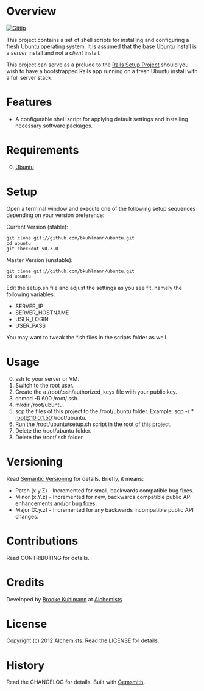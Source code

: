# Overview

[![Gittip](http://img.shields.io/gittip/bkuhlmann.svg)](https://www.gittip.com/bkuhlmann)

This project contains a set of shell scripts for installing and configuring a fresh Ubuntu operating system.
It is assumed that the base Ubuntu install is a _server_ install and not a _client_ install.

This project can serve as a prelude to the [Rails Setup Project](https://github.com/bkuhlmann/rails_setup_template)
should you wish to have a bootstrapped Rails app running on a fresh Ubuntu install with a full server stack.

# Features

* A configurable shell script for applying default settings and installing necessary software packages.

# Requirements

0. [Ubuntu](http://www.ubuntu.com)

# Setup

Open a terminal window and execute one of the following setup sequences depending on your version preference:

Current Version (stable):

    git clone git://github.com/bkuhlmann/ubuntu.git
    cd ubuntu
    git checkout v0.3.0

Master Version (unstable):

    git clone git://github.com/bkuhlmann/ubuntu.git
    cd ubuntu

Edit the setup.sh file and adjust the settings as you see fit, namely the following variables:

* SERVER_IP
* SERVER_HOSTNAME
* USER_LOGIN
* USER_PASS

You may want to tweak the *.sh files in the scripts folder as well.

# Usage

0. ssh to your server or VM.
0. Switch to the root user.
0. Create the a /root/.ssh/authorized_keys file with your public key.
0. chmod -R 600 /root/.ssh.
0. mkdir /root/ubuntu.
0. scp the files of this project to the /root/ubuntu folder. Example: scp -r * root@10.0.1.50:/root/ubuntu.
0. Run the /root/ubuntu/setup.sh script in the root of this project.
0. Delete the /root/ubuntu folder.
0. Delete the /root/.ssh folder.

# Versioning

Read [Semantic Versioning](http://semver.org) for details. Briefly, it means:

* Patch (x.y.Z) - Incremented for small, backwards compatible bug fixes.
* Minor (x.Y.z) - Incremented for new, backwards compatible public API enhancements and/or bug fixes.
* Major (X.y.z) - Incremented for any backwards incompatible public API changes.

# Contributions

Read CONTRIBUTING for details.

# Credits

Developed by [Brooke Kuhlmann](http://www.alchemists.io) at [Alchemists](http://www.alchemists.io)

# License

Copyright (c) 2012 [Alchemists](http://www.alchemists.io).
Read the LICENSE for details.

# History

Read the CHANGELOG for details.
Built with [Gemsmith](https://github.com/bkuhlmann/gemsmith).
